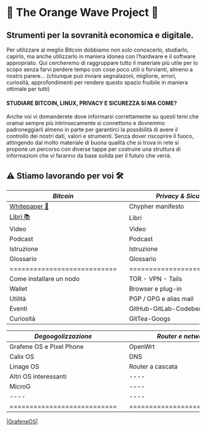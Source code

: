 # 🌊 The Orange Wave Project 🌊

## Strumenti per la sovranità economica e digitale.
Per utilizzare al meglio Bitcoin dobbiamo non solo conoscerlo, studiarlo, capirlo, ma anche utilizzarlo in maniera idonea con l’hardware e il software appropriato.
Qui cercheremo di raggruppare tutto il materiale più utile per lo scopo senza farvi perdere tempo con cose poco utili o forvianti, almeno a nostro parere… (chiunque può inviare segnalazoni, migliorie, errori, curiosità, approfondimenti per rendere questo spazio fruibile in maniera ottimale per tutti)

#### STUDIARE BITCOIN, LINUX, PRIVACY E SICUREZZA SI MA COME?
Anche voi vi domanderete dove informarsi correttamente su questi temi che oramai sempre più intrinsecamente si connettono e dovremmo padroneggiarli almeno in parte per garantirci la possibilità di avere il controllo dei nostri dati, valori e strumenti.
Senza dover riscoprire il fuoco, attingendo dal molto materiale di buona qualità che si trova in rete si propone un percorso con diverse tappe per costruire una struttura di informazioni che vi faranno da base solida per il futuro che verrà.

## ⚠️ Stiamo lavorando per voi 🛠️
 

|         *Bitcoin*         |  |    *Privacy & Sicurity*   |  |     *Linux e dintorni*     |
|---------------------------|--|---------------------------|--|----------------------------|
| [Whitepaper 📃](./Bitcoin/WP/)                |  | Chypher manifesto         |  | Storia e distro            |
| [Libri 📚](./Bitcoin/Libri/)                     |  | Libri                     |  | Libri                      |
| Video                     |  | Video                     |  | Video                      |
| Podcast                   |  | Podcast                   |  | Podcast                    |
| Istruzione                |  | Istruzione                |  | Istruzione                 |
| Glossario                 |  | Glossario                 |  | Glossario                  |
|===========================|  |===========================|  |============================|
| Come installare un nodo   |  | TOR - VPN - Tails         |  | Come installare una distro |
| Wallet                    |  | Browser e plug-in         |  | Comandi Base               |
| Utilità                   |  | PGP / GPG e alias mail    |  | Migliori apps              |
| Eventi                    |  | GitHub-GitLab-Codeberg    |  | Curiosità                  |
| Curiosità                 |  | GitTea-Googs              |  | Markdown                   |

 

|    *Degoogolizzazione*    |  |     *Router e network*    |  |*Economia e i suoi principi*|
|---------------------------|--|---------------------------|--|----------------------------|
| Grafene OS e Pixel Phone  |  | OpenWrt                   |  | Storia dei crack           |
| Calix OS                  |  | DNS                       |  | Libri                      |
| Linage OS                 |  | Router a cascata          |  | Video                      |
| Altri OS interessanti     |  | ----                      |  | Podcast                    |
| MicroG                    |  | ----                      |  | Istruzione                 |
| ----                      |  | ----                      |  | Glossario                  |
|===========================|  |===========================|  |============================|



|[GrafeneOS](https://grapheneos.org/)|

